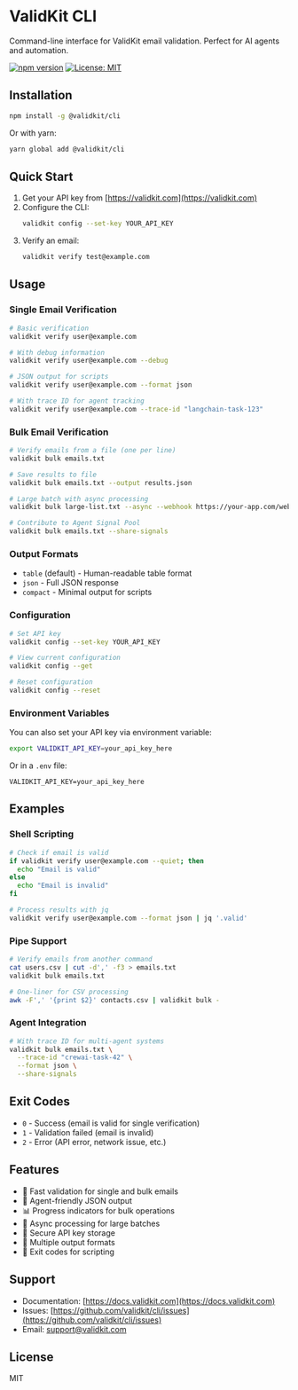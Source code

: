 # ValidKit CLI

Command-line interface for ValidKit email validation. Perfect for AI agents and automation.

[![npm version](https://badge.fury.io/js/%40validkit%2Fcli.svg)](https://www.npmjs.com/package/@validkit/cli)
[![License: MIT](https://img.shields.io/badge/License-MIT-yellow.svg)](https://opensource.org/licenses/MIT)

## Installation

```bash
npm install -g @validkit/cli
```

Or with yarn:
```bash
yarn global add @validkit/cli
```

## Quick Start

1. Get your API key from [https://validkit.com](https://validkit.com)
2. Configure the CLI:
   ```bash
   validkit config --set-key YOUR_API_KEY
   ```
3. Verify an email:
   ```bash
   validkit verify test@example.com
   ```

## Usage

### Single Email Verification

```bash
# Basic verification
validkit verify user@example.com

# With debug information
validkit verify user@example.com --debug

# JSON output for scripts
validkit verify user@example.com --format json

# With trace ID for agent tracking
validkit verify user@example.com --trace-id "langchain-task-123"
```

### Bulk Email Verification

```bash
# Verify emails from a file (one per line)
validkit bulk emails.txt

# Save results to file
validkit bulk emails.txt --output results.json

# Large batch with async processing
validkit bulk large-list.txt --async --webhook https://your-app.com/webhook

# Contribute to Agent Signal Pool
validkit bulk emails.txt --share-signals
```

### Output Formats

- `table` (default) - Human-readable table format
- `json` - Full JSON response
- `compact` - Minimal output for scripts

### Configuration

```bash
# Set API key
validkit config --set-key YOUR_API_KEY

# View current configuration
validkit config --get

# Reset configuration
validkit config --reset
```

### Environment Variables

You can also set your API key via environment variable:
```bash
export VALIDKIT_API_KEY=your_api_key_here
```

Or in a `.env` file:
```
VALIDKIT_API_KEY=your_api_key_here
```

## Examples

### Shell Scripting

```bash
# Check if email is valid
if validkit verify user@example.com --quiet; then
  echo "Email is valid"
else
  echo "Email is invalid"
fi

# Process results with jq
validkit verify user@example.com --format json | jq '.valid'
```

### Pipe Support

```bash
# Verify emails from another command
cat users.csv | cut -d',' -f3 > emails.txt
validkit bulk emails.txt

# One-liner for CSV processing
awk -F',' '{print $2}' contacts.csv | validkit bulk -
```

### Agent Integration

```bash
# With trace ID for multi-agent systems
validkit bulk emails.txt \
  --trace-id "crewai-task-42" \
  --format json \
  --share-signals
```

## Exit Codes

- `0` - Success (email is valid for single verification)
- `1` - Validation failed (email is invalid)
- `2` - Error (API error, network issue, etc.)

## Features

- 🚀 Fast validation for single and bulk emails
- 🤖 Agent-friendly JSON output
- 📊 Progress indicators for bulk operations
- 🔄 Async processing for large batches
- 🔑 Secure API key storage
- 📝 Multiple output formats
- 🎯 Exit codes for scripting

## Support

- Documentation: [https://docs.validkit.com](https://docs.validkit.com)
- Issues: [https://github.com/validkit/cli/issues](https://github.com/validkit/cli/issues)
- Email: support@validkit.com

## License

MIT